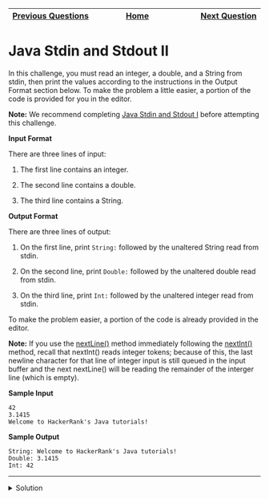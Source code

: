 | <img width=1000>[Previous Questions](https://github.com/Kevin-Lago/java-hackerrank-solutions/tree/main/src/java.introduction/java_if_else)</img> | <img width=1000>[Home](https://github.com/Kevin-Lago/java-hackerrank-solutions)</img> | <img width=1000>[Next Question](https://github.com/Kevin-Lago/java-hackerrank-solutions/tree/main/src/java.introduction/java_output_formatting)</img> |
|:---|:---:|---:|

# Java Stdin and Stdout II

In this challenge, you must read an integer, a double, and a String from stdin, then print the values according to the instructions in the Output Format section below. To make the problem a little easier, a portion of the code is provided for you in the editor.

__Note:__ We recommend completing [Java Stdin and Stdout I](https://www.hackerrank.com/challenges/java-stdin-and-stdout-1/problem?isFullScreen=true) before attempting this challenge.

__Input Format__

There are three lines of input:

1. The first line contains an integer.

2. The second line contains a double.

3. The third line contains a String.

__Output Format__

There are three lines of output:

1. On the first line, print ```String:``` followed by the unaltered String read from stdin.

2. On the second line, print ```Double:``` followed by the unaltered double read from stdin.

3. On the third line, print ```Int:``` followed by the unaltered integer read from stdin.

To make the problem easier, a portion of the code is already provided in the editor.

__Note:__ If you use the [nextLine()](https://docs.oracle.com/javase/8/docs/api/java/util/Scanner.html#nextLine--) method immediately following the [nextInt()](https://docs.oracle.com/javase/8/docs/api/java/util/Scanner.html#nextInt--) method, recall that nextInt() reads integer tokens; because of this, the last newline character for that line of integer input is still queued in the input buffer and the next nextLine() will be reading the remainder of the interger line (which is empty).

__Sample Input__

```
42
3.1415
Welcome to HackerRank's Java tutorials!
```

__Sample Output__

```
String: Welcome to HackerRank's Java tutorials!
Double: 3.1415
Int: 42
```

---

<details><summary>Solution</summary>
    
```java
public static void main(String[] args) {
    Scanner scan = new Scanner(System.in);
    int i = scan.nextInt();
    double d = scan.nextDouble();
    scan.nextLine();
    String s = scan.nextLine();

    System.out.println("String: " + s);
    System.out.println("Double: " + d);
    System.out.println("Int: " + i);
}
```
</details>

